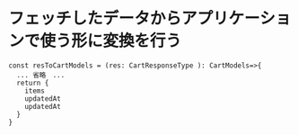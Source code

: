 # フェッチしたデータからアプリケーションで使う形に変換を行う

```
const resToCartModels = (res: CartResponseType ): CartModels=>{
  ... 省略　...
  return {
    items
    updatedAt
    updatedAt
  }
}
```
